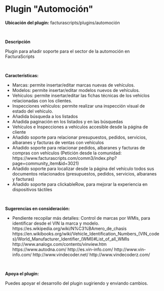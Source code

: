 <h1>Plugin "Automoción"</h1>

<strong>Ubicación del plugin:</strong> facturascripts/plugins/automoción

<br>

<strong>Descripción</strong>

Plugin para añadir soporte para el sector de la automoción en FacturaScripts

<br>

<strong>Características:</strong>

<ul>
   <li>Marcas: permite insertar/editar marcas nuevas de vehículos.</li>
   <li>Modelos: permite insertar/editar modelos nuevos de vehículos.</li>
   <li>Vehículos: permite insertar/editar las fichas técnicas de los vehíclos relacionadas con los clientes.</li>
   <li>Inspecciones vehículos: permite realizar una inspección visual de estado del vehículo.</li>
   <li>Añadida búsqueda a los listados</li>
   <li>Añadida paginación en los listados y en las búsquedas</li>
   <li>Vehículos e Inspecciones a vehículos accesible desde la página de cliente</li>
   <li>Añadido soporte para relacionar presupuestos, pedidos, servicios, albaranes y facturas de ventas con vehículos</li>
   <li>Añadido soporte para relacionar pedidos, albaranes y facturas de compras con vehículos (Petición desde la comunidad: https://www.facturascripts.com/comm3/index.php?page=community_item&id=3021)</li>
   <li>Añadido soporte para localizar desde la página del vehículo todos sus documentos relacionados (presupuestos, pedidos, servicios, albaranes y facturas)</li>
   <li>Añadido soporte para clickableRow, para mejorar la experiencia en dispositivos táctiles</li>
</ul>

<br>

<strong>Sugerencias en consideración:</strong>

<ul>
   <li>
	Pendiente recopilar más detalles: Control de marcas por WMIs, para identificar desde el VIN la marca y modelo.
	https://es.wikipedia.org/wiki/N%C3%BAmero_de_chasis
	https://en.wikibooks.org/wiki/Vehicle_Identification_Numbers_(VIN_codes)/World_Manufacturer_Identifier_(WMI)#List_of_all_WMIs
	http://www.analogx.com/contents/vinview.htm
	https://www.autodna.com/
	http://es.vin-info.com/
	http://www.vin-info.com/
	http://www.vindecoder.net/
	http://www.vindecoderz.com/
	
   </li>
</ul>

<br>

<strong>Apoya el plugin:</strong>

Puedes apoyar el desarrollo del plugin sugiriendo y enviando cambios.
